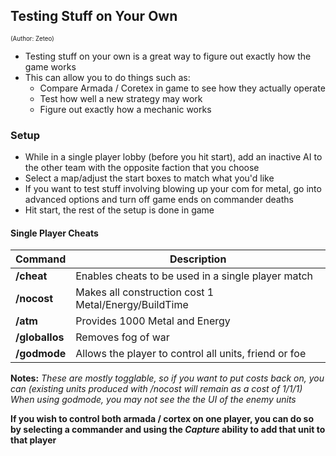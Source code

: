 ## Testing Stuff on Your Own
<sup><sup>(Author: Zeteo)</sup></sup>

- Testing stuff on your own is a great way to figure out exactly how the game works
- This can allow you to do things such as:
	- Compare Armada / Coretex in game to see how they actually operate
   	- Test how well a new strategy may work
   	- Figure out exactly how a mechanic works


### Setup

- While in a single player lobby (before you hit start), add an inactive AI to the other team with the opposite faction that you choose
- Select a map/adjust the start boxes to match what you'd like
- If you want to test stuff involving blowing up your com for metal, go into advanced options and turn off game ends on commander deaths
- Hit start, the rest of the setup is done in game

#### Single Player Cheats

| Command | Description |
| --- | --- |
| **/cheat** | Enables cheats to be used in a single player match |
| **/nocost** | Makes all construction cost 1 Metal/Energy/BuildTime |
| **/atm** | Provides 1000 Metal and Energy |
| **/globallos** | Removes fog of war |
| **/godmode** | Allows the player to control all units, friend or foe |

**Notes:**
*These are mostly togglable, so if you want to put costs back on, you can (existing units produced with /nocost will remain as a cost of 1/1/1)*
*When using godmode, you may not see the the UI of the enemy units*

**If you wish to control both armada / cortex on one player, you can do so by selecting a commander and using the *Capture* ability to add that unit to that player**








